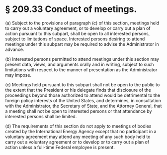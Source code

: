 # § 209.33   Conduct of meetings.

(a) Subject to the provisions of paragraph (c) of this section, meetings held to carry out a voluntary agreement, or to develop or carry out a plan of action pursuant to this subpart, shall be open to all interested persons, subject to limitations of space. Interested persons desiring to attend meetings under this subpart may be required to advise the Administrator in advance. 


(b) Interested persons permitted to attend meetings under this section may present data, views, and arguments orally and in writing, subject to such limitations with respect to the manner of presentation as the Administrator may impose. 


(c) Meetings held pursuant to this subpart shall not be open to the public to the extent that the President or his delegate finds that disclosure of the proceedings beyond those authorized to attend would be detrimental to the foreign policy interests of the United States, and determines, in consultation with the Administrator, the Secretary of State, and the Attorney General, that a meeting shall not be open to interested persons or that attendance by interested persons shall be limited. 


(d) The requirements of this section do not apply to meetings of bodies created by the International Energy Agency except that no participant in a voluntary agreement may attend any meeting of any such body held to carry out a voluntary agreement or to develop or to carry out a plan of action unless a full-time Federal employee is present. 




